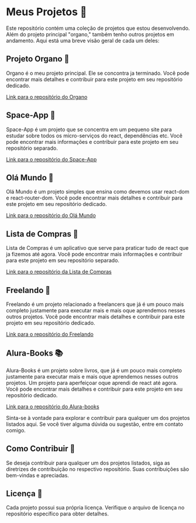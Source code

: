 # Meus Projetos 🚀

Este repositório contém uma coleção de projetos que estou desenvolvendo. Além do projeto principal "organo," também tenho outros projetos em andamento. Aqui está uma breve visão geral de cada um deles:

## Projeto Organo 🎵

Organo é o meu projeto principal. Ele se concontra ja terminado. Você pode encontrar mais detalhes e contribuir para este projeto em seu repositório dedicado.

[Link para o repositório do Organo](https://github.com/kalebzaki4/React-Basico/tree/main/Projeto-1/Organo)

## Space-App 🚀

Space-App é um projeto que se concentra em um pequeno site para estudar sobre todos os micro-serviços do react, dependências etc. Você pode encontrar mais informações e contribuir para este projeto em seu repositório separado.

[Link para o repositório do Space-App](https://github.com/kalebzaki4/React-Basico/tree/main/Projeto-2/space-app)

## Olá Mundo 👋

Olá Mundo é um projeto simples que ensina como devemos usar react-dom e react-router-dom. Você pode encontrar mais detalhes e contribuir para este projeto em seu repositório dedicado.

[Link para o repositório do Olá Mundo](https://github.com/kalebzaki4/React-Basico/tree/main/Projeto-3/ola-mundo)

## Lista de Compras 📝

Lista de Compras é um aplicativo que serve para praticar tudo de react que ja fizemos até agora. Você pode encontrar mais informações e contribuir para este projeto em seu repositório separado.

[Link para o repositório da Lista de Compras](https://github.com/kalebzaki4/React-Basico/tree/main/Projeto-4)

## Freelando 💼

Freelando é um projeto relacionado a freelancers que já é um pouco mais completo justamente para executar mais e mais oque aprendemos nesses outros projetos. Você pode encontrar mais detalhes e contribuir para este projeto em seu repositório dedicado.

[Link para o repositório do Freelando](https://github.com/kalebzaki4/React-Basico/tree/main/Projeto-5/freelando)

## Alura-Books 📚

Alura-Books é um projeto sobre livros, que já é um pouco mais completo justamente para executar mais e mais oque aprendemos nesses outros projetos. Um projeto para aperfeiçoar oque aprendi de react até agora. Você pode encontrar mais detalhes e contribuir para este projeto em seu repositório dedicado.

[Link para o repositório do Alura-books](https://github.com/kalebzaki4/Projetos-React/tree/main/Projeto-6/Alura-Books)

Sinta-se à vontade para explorar e contribuir para qualquer um dos projetos listados aqui. Se você tiver alguma dúvida ou sugestão, entre em contato comigo.

## Como Contribuir 🤝

Se deseja contribuir para qualquer um dos projetos listados, siga as diretrizes de contribuição no respectivo repositório. Suas contribuições são bem-vindas e apreciadas.

## Licença 📜

Cada projeto possui sua própria licença. Verifique o arquivo de licença no repositório específico para obter detalhes.

